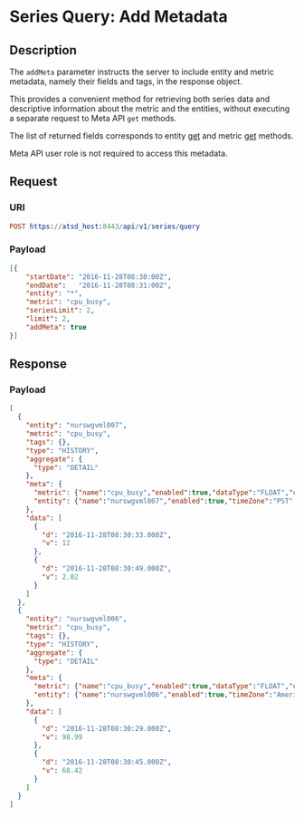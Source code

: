 # Series Query: Add Metadata

## Description

The `addMeta` parameter instructs the server to include entity and metric metadata, namely their fields and tags, in the response object.

This provides a convenient method for retrieving both series data and descriptive information about the metric and the entities, without executing a separate request to Meta API `get` methods.

The list of returned fields corresponds to entity [get](../../../meta/entity/get.md) and metric [get](../../../meta/metric/get.md) methods.

Meta API user role is not required to access this metadata.

## Request

### URI

```elm
POST https://atsd_host:8443/api/v1/series/query
```

### Payload

```json
[{
	"startDate": "2016-11-28T08:30:00Z",
	"endDate":   "2016-11-28T08:31:00Z",
	"entity": "*",
	"metric": "cpu_busy",
    "seriesLimit": 2,
    "limit": 2,
	"addMeta": true
}]
```

## Response

### Payload

```json
[
  {
    "entity": "nurswgvml007",
    "metric": "cpu_busy",
    "tags": {},
    "type": "HISTORY",
    "aggregate": {
      "type": "DETAIL"
    },
    "meta": {
      "metric": {"name":"cpu_busy","enabled":true,"dataType":"FLOAT","counter":false,"label":"CPU Busy %","persistent":true,"tags":{"source":"iostat","table":"System"},"timePrecision":"MILLISECONDS","retentionDays":0,"minValue":0.0,"maxValue":100.0,"invalidAction":"TRANSFORM","versioned":false,"interpolate":"LINEAR","timeZone":"US/Eastern"},
      "entity": {"name":"nurswgvml007","enabled":true,"timeZone":"PST","tags":{"alias":"007","app":"ATSD","environment":"prod","ip":"10.102.0.6","loc_area":"dc1","loc_code":"nur,nur","os":"Linux"},"interpolate":"LINEAR","label":"NURswgvml007"}
    },
    "data": [
      {
        "d": "2016-11-28T08:30:33.000Z",
        "v": 12
      },
      {
        "d": "2016-11-28T08:30:49.000Z",
        "v": 2.02
      }
    ]
  },
  {
    "entity": "nurswgvml006",
    "metric": "cpu_busy",
    "tags": {},
    "type": "HISTORY",
    "aggregate": {
      "type": "DETAIL"
    },
    "meta": {
      "metric": {"name":"cpu_busy","enabled":true,"dataType":"FLOAT","counter":false,"label":"CPU Busy %","persistent":true,"tags":{"source":"iostat","table":"System"},"timePrecision":"MILLISECONDS","retentionDays":0,"minValue":0.0,"maxValue":100.0,"invalidAction":"TRANSFORM","versioned":false,"interpolate":"LINEAR","timeZone":"US/Eastern"},
      "entity": {"name":"nurswgvml006","enabled":true,"timeZone":"America/Bahia_Banderas","tags":{"app":"Hadoop/HBASE","environment":"prod","ip":"10.102.0.5","loc_area":"dc1","os":"Linux"},"label":"NURSWGVML006"}
    },
    "data": [
      {
        "d": "2016-11-28T08:30:29.000Z",
        "v": 98.99
      },
      {
        "d": "2016-11-28T08:30:45.000Z",
        "v": 68.42
      }
    ]
  }
]
```
